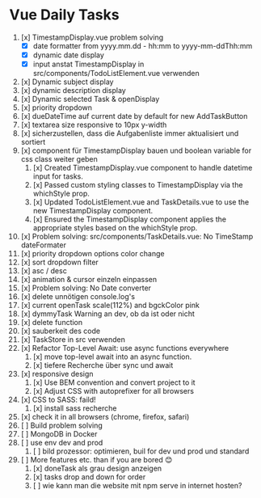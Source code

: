 # Vue Daily Tasks
1. [x] TimestampDisplay.vue problem solving
    - [x] date formatter from yyyy.mm.dd - hh:mm to yyyy-mm-ddThh:mm
    - [x] dynamic date display
    - [x] input anstat TimestampDisplay in src/components/TodoListElement.vue verwenden
2. [x] Dynamic subject display
3. [x] dynamic description display
4. [x] Dynamic selected Task & openDisplay
5. [x] priority dropdown
6. [x] dueDateTime auf current date by default for new AddTaskButton
7. [x] textarea size responsive to 10px y-width 
8. [x] sicherzustellen, dass die Aufgabenliste immer aktualisiert und sortiert 
9. [x] component für TimestampDisplay bauen und boolean variable for css class weiter geben 
   1.  [x] Created TimestampDisplay.vue component to handle datetime input for tasks.
   2.  [x] Passed custom styling classes to TimestampDisplay via the whichStyle prop.
   3.  [x] Updated TodoListElement.vue and TaskDetails.vue to use the new TimestampDisplay component.
   4.  [x] Ensured the TimestampDisplay component applies the appropriate styles based on the whichStyle prop.
10. [x] Problem solving: src/components/TaskDetails.vue: No TimeStamp dateFormater
11. [x] priority dropdown options color change
12. [x] sort dropdown filter
   1. [x] asc / desc
   2. [x] animation & cursor einzeln einpassen
   3. [x] Problem solving: No Date converter
   4. [x] delete unnötigen console.log's
13. [x] current openTask scale(112%) and bgckColor pink
14. [x] dymmyTask Warning an dev, ob da ist oder nicht
15. [x] delete function
16. [x] sauberkeit des code
17. [x] TaskStore in src verwenden
18. [x] Refactor Top-Level Await: use async functions everywhere
    1.  [x] move top-level await into an async function.    
    2.  [x] tiefere Recherche über sync und await
19. [x] responsive design
    1.  [x] Use BEM convention and convert project to it 
    2.  [x] Adjust CSS with autoprefixer for all browsers
20. [x] CSS to SASS: faild!
    1.  [x] install sass recherche
21. [x] check it in all browsers (chrome, firefox, safari)
22. [ ] Build problem solving
23. [ ] MongoDB in Docker
24. [ ] use env dev and prod
    1.  [ ] bild prozessor: optimieren, buil for dev und prod und standard
25. [ ] More features etc. than if you are bored 😊
    1.  [x] doneTask als grau design anzeigen
    2.  [x] tasks drop and down for order
    3.  [ ] wie kann man die website mit npm serve in internet hosten?










